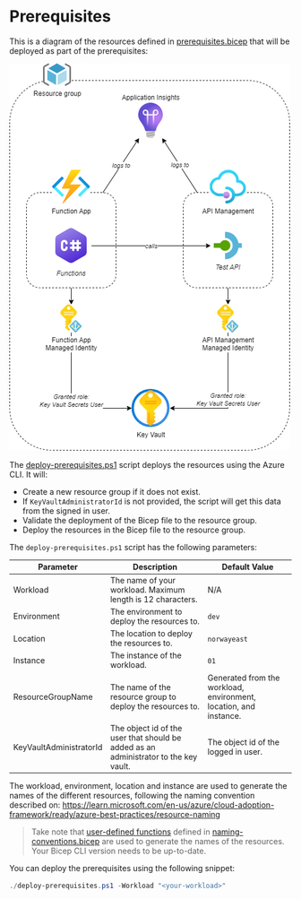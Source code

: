 # Prerequisites

This is a diagram of the resources defined in [prerequisites.bicep](./prerequisites.bicep) that will be deployed as part of the prerequisites:

![Prerequisites](./prerequisites.drawio.png)

The [deploy-prerequisites.ps1](./deploy-prerequisites.ps1) script deploys the resources using the Azure CLI. It will:
- Create a new resource group if it does not exist.
- If `KeyVaultAdministratorId` is not provided, the script will get this data from the signed in user.
- Validate the deployment of the Bicep file to the resource group.
- Deploy the resources in the Bicep file to the resource group.

The `deploy-prerequisites.ps1` script has the following parameters:

| Parameter | Description | Default Value |
|-|-|-|
| Workload | The name of your workload. Maximum length is 12 characters. | N/A |
| Environment | The environment to deploy the resources to. | `dev` |
| Location | The location to deploy the resources to. | `norwayeast` |
| Instance | The instance of the workload. | `01` |
| ResourceGroupName | The name of the resource group to deploy the resources to. | Generated from the workload, environment, location, and instance. |
| KeyVaultAdministratorId | The object id of the user that should be added as an administrator to the key vault. | The object id of the logged in user. |

The workload, environment, location and instance are used to generate the names of the different resources, following the naming convention described on: https://learn.microsoft.com/en-us/azure/cloud-adoption-framework/ready/azure-best-practices/resource-naming

> Take note that [user-defined functions](https://learn.microsoft.com/en-us/azure/azure-resource-manager/bicep/user-defined-functions) defined in [naming-conventions.bicep](./functions/naming-conventions.bicep) are used to generate the names of the resources. Your Bicep CLI version needs to be up-to-date.

You can deploy the prerequisites using the following snippet:

```powershell
./deploy-prerequisites.ps1 -Workload "<your-workload>"
```
